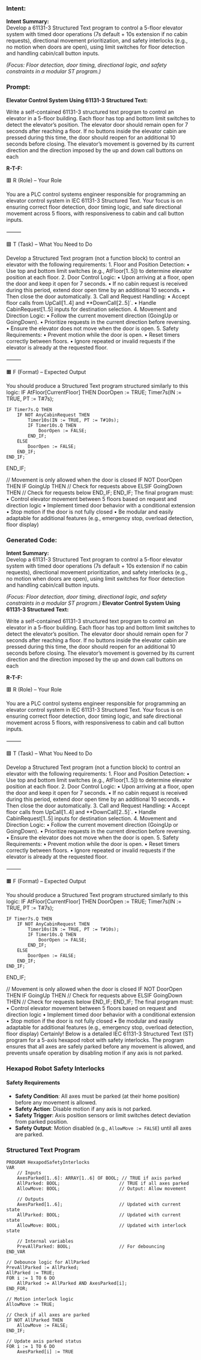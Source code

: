 ### Intent:
**Intent Summary:**  
Develop a 61131-3 Structured Text program to control a 5-floor elevator system with timed door operations (7s default + 10s extension if no cabin requests), directional movement prioritization, and safety interlocks (e.g., no motion when doors are open), using limit switches for floor detection and handling cabin/call button inputs.  

*(Focus: Floor detection, door timing, directional logic, and safety constraints in a modular ST program.)*

### Prompt:
**Elevator Control System Using 61131-3 Structured Text:**

Write a self-contained 61131-3 structured text program to control an elevator in a 5-floor building. Each floor has top and bottom limit switches to detect the elevator’s position. The elevator door should remain open for 7 seconds after reaching a floor. If no buttons inside the elevator cabin are pressed during this time, the door should reopen for an additional 10 seconds before closing. The elevator’s movement is governed by its current direction and the direction imposed by the up and down call buttons on each

**R-T-F:**

🟥 R (Role) – Your Role

You are a PLC control systems engineer responsible for programming an elevator control system in IEC 61131-3 Structured Text. Your focus is on ensuring correct floor detection, door timing logic, and safe directional movement across 5 floors, with responsiveness to cabin and call button inputs.

⸻

🟩 T (Task) – What You Need to Do

Develop a Structured Text program (not a function block) to control an elevator with the following requirements:
	1.	Floor and Position Detection:
	•	Use top and bottom limit switches (e.g., AtFloor[1..5]) to determine elevator position at each floor.
	2.	Door Control Logic:
	•	Upon arriving at a floor, open the door and keep it open for 7 seconds.
	•	If no cabin request is received during this period, extend door open time by an additional 10 seconds.
	•	Then close the door automatically.
	3.	Call and Request Handling:
	•	Accept floor calls from UpCall[1..4] and **DownCall[2..5]`.
	•	Handle CabinRequest[1..5] inputs for destination selection.
	4.	Movement and Direction Logic:
	•	Follow the current movement direction (GoingUp or GoingDown).
	•	Prioritize requests in the current direction before reversing.
	•	Ensure the elevator does not move when the door is open.
	5.	Safety Requirements:
	•	Prevent motion while the door is open.
	•	Reset timers correctly between floors.
	•	Ignore repeated or invalid requests if the elevator is already at the requested floor.

⸻

🟧 F (Format) – Expected Output

You should produce a Structured Text program structured similarly to this logic:
IF AtFloor[CurrentFloor] THEN
    DoorOpen := TRUE;
    Timer7s(IN := TRUE, PT := T#7s);

    IF Timer7s.Q THEN
        IF NOT AnyCabinRequest THEN
            Timer10s(IN := TRUE, PT := T#10s);
            IF Timer10s.Q THEN
                DoorOpen := FALSE;
            END_IF;
        ELSE
            DoorOpen := FALSE;
        END_IF;
    END_IF;
END_IF;

// Movement is only allowed when the door is closed
IF NOT DoorOpen THEN
    IF GoingUp THEN
        // Check for requests above
    ELSIF GoingDown THEN
        // Check for requests below
    END_IF;
END_IF;
The final program must:
	•	Control elevator movement between 5 floors based on request and direction logic
	•	Implement timed door behavior with a conditional extension
	•	Stop motion if the door is not fully closed
	•	Be modular and easily adaptable for additional features (e.g., emergency stop, overload detection, floor display)

### Generated Code:
**Intent Summary:**  
Develop a 61131-3 Structured Text program to control a 5-floor elevator system with timed door operations (7s default + 10s extension if no cabin requests), directional movement prioritization, and safety interlocks (e.g., no motion when doors are open), using limit switches for floor detection and handling cabin/call button inputs.  

*(Focus: Floor detection, door timing, directional logic, and safety constraints in a modular ST program.)*
**Elevator Control System Using 61131-3 Structured Text:**

Write a self-contained 61131-3 structured text program to control an elevator in a 5-floor building. Each floor has top and bottom limit switches to detect the elevator’s position. The elevator door should remain open for 7 seconds after reaching a floor. If no buttons inside the elevator cabin are pressed during this time, the door should reopen for an additional 10 seconds before closing. The elevator’s movement is governed by its current direction and the direction imposed by the up and down call buttons on each

**R-T-F:**

🟥 R (Role) – Your Role

You are a PLC control systems engineer responsible for programming an elevator control system in IEC 61131-3 Structured Text. Your focus is on ensuring correct floor detection, door timing logic, and safe directional movement across 5 floors, with responsiveness to cabin and call button inputs.

⸻

🟩 T (Task) – What You Need to Do

Develop a Structured Text program (not a function block) to control an elevator with the following requirements:
	1.	Floor and Position Detection:
	•	Use top and bottom limit switches (e.g., AtFloor[1..5]) to determine elevator position at each floor.
	2.	Door Control Logic:
	•	Upon arriving at a floor, open the door and keep it open for 7 seconds.
	•	If no cabin request is received during this period, extend door open time by an additional 10 seconds.
	•	Then close the door automatically.
	3.	Call and Request Handling:
	•	Accept floor calls from UpCall[1..4] and **DownCall[2..5]`.
	•	Handle CabinRequest[1..5] inputs for destination selection.
	4.	Movement and Direction Logic:
	•	Follow the current movement direction (GoingUp or GoingDown).
	•	Prioritize requests in the current direction before reversing.
	•	Ensure the elevator does not move when the door is open.
	5.	Safety Requirements:
	•	Prevent motion while the door is open.
	•	Reset timers correctly between floors.
	•	Ignore repeated or invalid requests if the elevator is already at the requested floor.

⸻

🟧 F (Format) – Expected Output

You should produce a Structured Text program structured similarly to this logic:
IF AtFloor[CurrentFloor] THEN
    DoorOpen := TRUE;
    Timer7s(IN := TRUE, PT := T#7s);

    IF Timer7s.Q THEN
        IF NOT AnyCabinRequest THEN
            Timer10s(IN := TRUE, PT := T#10s);
            IF Timer10s.Q THEN
                DoorOpen := FALSE;
            END_IF;
        ELSE
            DoorOpen := FALSE;
        END_IF;
    END_IF;
END_IF;

// Movement is only allowed when the door is closed
IF NOT DoorOpen THEN
    IF GoingUp THEN
        // Check for requests above
    ELSIF GoingDown THEN
        // Check for requests below
    END_IF;
END_IF;
The final program must:
	•	Control elevator movement between 5 floors based on request and direction logic
	•	Implement timed door behavior with a conditional extension
	•	Stop motion if the door is not fully closed
	•	Be modular and easily adaptable for additional features (e.g., emergency stop, overload detection, floor display)
Certainly! Below is a detailed IEC 61131-3 Structured Text (ST) program for a 5-axis hexapod robot with safety interlocks. The program ensures that all axes are safely parked before any movement is allowed, and prevents unsafe operation by disabling motion if any axis is not parked.

### Hexapod Robot Safety Interlocks

#### Safety Requirements
- **Safety Condition**: All axes must be parked (at their home position) before any movement is allowed.
- **Safety Action**: Disable motion if any axis is not parked.
- **Safety Trigger**: Axis position sensors or limit switches detect deviation from parked position.
- **Safety Output**: Motion disabled (e.g., `AllowMove := FALSE`) until all axes are parked.

### Structured Text Program

```st
PROGRAM HexapodSafetyInterlocks
VAR
    // Inputs
    AxesParked[1..6]: ARRAY[1..6] OF BOOL; // TRUE if axis parked
    AllParked: BOOL;                      // TRUE if all axes parked
    AllowMove: BOOL;                      // Output: Allow movement

    // Outputs
    AxesParked[1..6];                     // Updated with current state
    AllParked: BOOL;                      // Updated with current state
    AllowMove: BOOL;                      // Updated with interlock state

    // Internal variables
    PrevAllParked: BOOL;                  // For debouncing
END_VAR

// Debounce logic for AllParked
PrevAllParked := AllParked;
AllParked := TRUE;
FOR i := 1 TO 6 DO
    AllParked := AllParked AND AxesParked[i];
END_FOR;

// Motion interlock logic
AllowMove := TRUE;

// Check if all axes are parked
IF NOT AllParked THEN
    AllowMove := FALSE;
END_IF;

// Update axis parked status
FOR i := 1 TO 6 DO
    AxesParked[i] := TRUE
